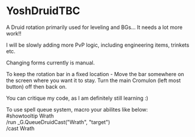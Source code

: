 # YoshDruidTBC
A Druid rotation primarily used for leveling and BGs... It needs a lot more work!!

I will be slowly adding more PvP logic, including engineering items, trinkets etc.

Changing forms currently is manual.

To keep the rotation bar in a fixed location - Move the bar somewhere on the screen where you want it to stay. Turn the main Cromulon (left most button) off then back on.

You can critique my code, as I am definitely still learning :)

To use spell queue system, macro your abilites like below:<br>
#showtooltip Wrath<br>
/run _G.QueueDruidCast("Wrath", "target")<br>
/cast Wrath
